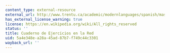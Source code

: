 ```yaml
---
content_type: external-resource
external_url: http://www.trentu.ca/academic/modernlanguages/spanish/masarriba/
has_external_license_warning: true
license: https://en.wikipedia.org/wiki/All_rights_reserved
status: ''
title: Cuaderno de Ejercicios en la Red
uid: 5a4e348e-a28a-45ad-87b7-f749c44c3301
wayback_url: ''
---
```

